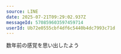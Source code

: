 ```yaml
---
source: LINE
date: 2025-07-21T09:29:02.937Z
messageId: 570859603597459714
userId: Ub72e0555cbf4df6c5440b4dc7993c71d
---
```


数年前の感覚を思い出したよう